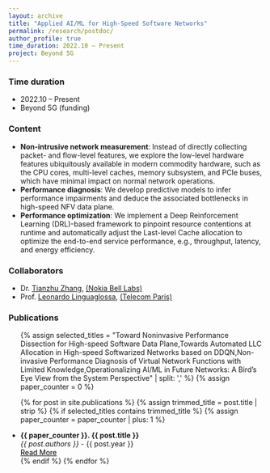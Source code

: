 ```yaml
---
layout: archive
title: "Applied AI/ML for High-Speed Software Networks"
permalink: /research/postdoc/
author_profile: true
time_duration: 2022.10 – Present
project: Beyond 5G
---
```



### Time duration
- 2022.10 – Present
- Beyond 5G (funding)
  
### Content
- **Non-intrusive network measurement**: Instead of directly collecting packet- and flow-level features, we explore the low-level hardware features ubiquitously available in modern commodity hardware, such as the CPU cores, multi-level caches, memory subsystem, and PCIe buses, which have minimal impact on normal network operations.
- **Performance diagnosis**: We develop predictive models to infer performance impairments and deduce the associated bottlenecks in high-speed NFV data plane.
- **Performance optimization**: We implement a Deep Reinforcement Learning (DRL)-based framework to pinpoint resource contentions at runtime and automatically adjust the Last-level Cache allocation to optimize the end-to-end service performance, e.g., throughput, latency, and energy efficiency.

### Collaborators
- Dr. [Tianzhu Zhang](https://www.bell-labs.com/about/researcher-profiles/tianzhu-zhang/), [(Nokia Bell Labs)](https://www.bell-labs.com/about/locations/paris-saclay-france/)
- Prof. [Leonardo Linguaglossa](https://perso.telecom-paristech.fr/linguaglossa/), [(Telecom Paris)](https://www.telecom-paris.fr/)

### Publications
<ul>
  {% assign selected_titles = "Toward Noninvasive Performance Dissection for High-speed Software Data Plane,Towards Automated LLC Allocation in High-speed Softwarized Networks based on DDQN,Non-invasive Performance Diagnosis of Virtual Network Functions with Limited Knowledge,Operationalizing AI/ML in Future Networks: A Bird’s Eye View from the System Perspective" | split: ',' %}
  {% assign paper_counter = 0 %}
  
  {% for post in site.publications %}
    {% assign trimmed_title = post.title | strip %}
    {% if selected_titles contains trimmed_title %}
      {% assign paper_counter = paper_counter | plus: 1 %}
      <li>
        <strong>{{ paper_counter }}. {{ post.title }}</strong><br/>
        <em>{{ post.authors }}</em> - {{ post.year }}<br/>
        <a href="{{ post.url }}" style="color: black; text-decoration: underline;">Read More</a>
      </li>
    {% endif %}
  {% endfor %}
</ul>

